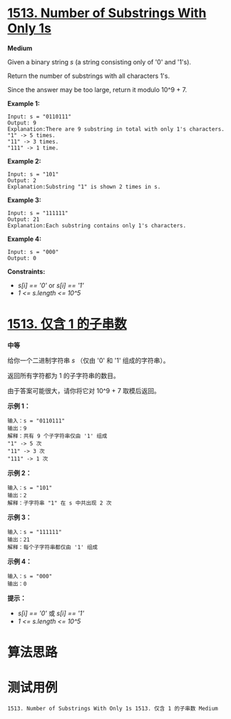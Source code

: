 # [1513. Number of Substrings With Only 1s][enTitle]

**Medium**

Given a binary string  *s*  (a string consisting only of '0' and '1's).

Return the number of substrings with all characters 1's.

Since the answer may be too large, return it modulo 10^9 + 7.



**Example 1:** 

```
Input: s = "0110111"
Output: 9
Explanation:There are 9 substring in total with only 1's characters.
"1" -> 5 times.
"11" -> 3 times.
"111" -> 1 time.
```

**Example 2:** 

```
Input: s = "101"
Output: 2
Explanation:Substring "1" is shown 2 times in s.

```

**Example 3:** 

```
Input: s = "111111"
Output: 21
Explanation:Each substring contains only 1's characters.

```

**Example 4:** 

```
Input: s = "000"
Output: 0

```



**Constraints:** 

-  *s[i] == '0'*  or  *s[i] == '1'*  
-  *1 <= s.length <= 10^5* 


# [1513. 仅含 1 的子串数][cnTitle]

**中等**

给你一个二进制字符串  *s* （仅由 '0' 和 '1' 组成的字符串）。

返回所有字符都为 1 的子字符串的数目。

由于答案可能很大，请你将它对 10^9 + 7 取模后返回。



**示例 1：** 

```
输入：s = "0110111"
输出：9
解释：共有 9 个子字符串仅由 '1' 组成
"1" -> 5 次
"11" -> 3 次
"111" -> 1 次
```

**示例 2：** 

```
输入：s = "101"
输出：2
解释：子字符串 "1" 在 s 中共出现 2 次

```

**示例 3：** 

```
输入：s = "111111"
输出：21
解释：每个子字符串都仅由 '1' 组成

```

**示例 4：** 

```
输入：s = "000"
输出：0

```



**提示：** 

-  *s[i] == '0'*  或  *s[i] == '1'*  
-  *1 <= s.length <= 10^5* 




# 算法思路

# 测试用例
```
1513. Number of Substrings With Only 1s 1513. 仅含 1 的子串数 Medium
```

[enTitle]: https://leetcode.com/problems/number-of-substrings-with-only-1s/
[cnTitle]: https://leetcode-cn.com/problems/number-of-substrings-with-only-1s/
